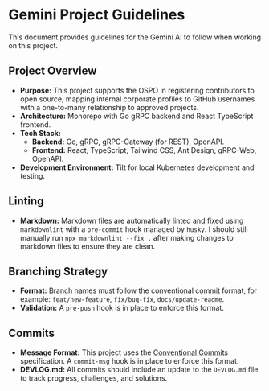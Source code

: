 # Gemini Project Guidelines

This document provides guidelines for the Gemini AI to follow when working on this project.

## Project Overview

- **Purpose:** This project supports the OSPO in registering contributors to open source, mapping internal corporate profiles to GitHub usernames with a one-to-many relationship to approved projects.
- **Architecture:** Monorepo with Go gRPC backend and React TypeScript frontend.
- **Tech Stack:**
  - **Backend:** Go, gRPC, gRPC-Gateway (for REST), OpenAPI.
  - **Frontend:** React, TypeScript, Tailwind CSS, Ant Design, gRPC-Web, OpenAPI.
- **Development Environment:** Tilt for local Kubernetes development and testing.

## Linting

- **Markdown:** Markdown files are automatically linted and fixed using `markdownlint` with a `pre-commit` hook managed by `husky`. I should still manually run `npx markdownlint --fix .` after making changes to markdown files to ensure they are clean.

## Branching Strategy

- **Format:** Branch names must follow the conventional commit format, for example: `feat/new-feature`, `fix/bug-fix`, `docs/update-readme`.
- **Validation:** A `pre-push` hook is in place to enforce this format.

## Commits

- **Message Format:** This project uses the [Conventional Commits](https://www.conventionalcommits.org/) specification. A `commit-msg` hook is in place to enforce this format.
- **DEVLOG.md:** All commits should include an update to the `DEVLOG.md` file to track progress, challenges, and solutions.

